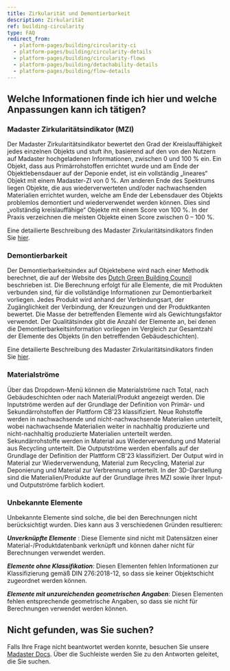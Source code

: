 ```yaml
---
title: Zirkularität und Demontierbarkeit
description: Zirkularität
ref: building-circularity
type: FAQ
redirect_from:
  - platform-pages/building/circularity-ci
  - platform-pages/building/circularity-details
  - platform-pages/building/circularity-flows
  - platform-pages/building/detachability-details
  - platform-pages/building/flow-details
---
```


## Welche Informationen finde ich hier und welche Anpassungen kann ich tätigen?

### Madaster Zirkularitätsindikator (MZI)
Der Madaster Zirkularitätsindikator bewertet den Grad der Kreislauffähigkeit jedes einzelnen Objekts und stuft ihn, basierend auf den von den Nutzern auf Madaster hochgeladenen Informationen, zwischen 0 und 100 % ein. Ein Objekt, dass aus Primärrohstoffen errichtet wurde und am Ende der Objektlebensdauer auf der Deponie endet, ist ein vollständig „lineares“ Objekt mit einem Madaster-ZI von 0 %. Am anderen Ende des Spektrums liegen Objekte, die aus wiederverwerteten und/oder nachwachsenden Materialien errichtet wurden, welche am Ende der Lebensdauer des Objekts problemlos demontiert und wiederverwendet werden können. Dies sind „vollständig kreislauffähige“ Objekte mit einem Score von 100 %. In der Praxis verzeichnen die meisten Objekte einen Score zwischen 0 – 100 %.

Eine detailierte Beschreibung des Madaster Zirkularitätsindikators finden Sie <a href="https://docs-t.madaster.com/de/de/knowledge-base/calculations#madaster-zirkularit%C3%A4tsindikator-mzi" target="_blank">hier</a>.

### Demontierbarkeit
Der Demontierbarkeitsindex auf Objektebene wird nach einer Methodik berechnet, die auf der Website des <a href="https://www.dgbc.nl/publicaties/circular-buildings-een-meetmethodiek-voor-losmaakbaarheid-v11-26">Dutch Green Building Council</a> beschrieben ist.
Die Berechnung erfolgt für alle Elemente, die mit Produkten verbunden sind, für die vollständige Informationen zur Demontierbarkeit vorliegen. Jedes Produkt wird anhand der Verbindungsart, der Zugänglichkeit der Verbindung, der Kreuzungen und der Produktkanten bewertet. Die Masse der betreffenden Elemente wird als Gewichtungsfaktor verwendet.
Der Qualitätsindex gibt die Anzahl der Elemente an, bei denen die Demontierbarkeitsinformation vorliegen im Vergleich zur Gesamtzahl der Elemente des Objekts (in den betreffenden Gebäudeschichten). 

Eine detailierte Beschreibung des Madaster Zirkularitätsindikators finden Sie <a href="https://docs-t.madaster.com/de/de/knowledge-base/calculations#demontierbarkeit-detachability" target="_blank">hier</a>.

### Materialströme
Über das Dropdown-Menü können die Materialströme nach Total, nach Gebäudeschichten oder nach Material/Produkt angezeigt werden. Die Inputströme werden auf der Grundlage der Definition von Primär- und Sekundärrohstoffen der Plattform CB'23 klassifiziert. Neue Rohstoffe werden in nachwachsende und nicht-nachwachsende Materialien unterteilt, wobei nachwachsende Materialien weiter in nachhaltig produzierte und nicht-nachhaltig produzierte Materialien unterteilt werden. Sekundärrohstoffe werden in Material aus Wiederverwendung und Material aus Recycling unterteilt. Die Outputströme werden ebenfalls auf der Grundlage der Definition der Plattform CB'23 klassifiziert. Der Output wird in Material zur Wiederverwendung, Material zum Recycling, Material zur Deponierung und Material zur Verbrennung unterteilt. In der 3D-Darstellung sind die Materialien/Produkte auf der Grundlage ihres MZI sowie ihrer Input- und Outputströme farblich kodiert.

### Unbekannte Elemente
Unbekannte Elemente sind solche, die bei den Berechnungen nicht berücksichtigt wurden. Dies kann aus 3 verschiedenen Gründen resultieren:

__*Unverknüpfte Elemente*__ : Diese Elemente sind nicht mit Datensätzen einer Material-/Produktdatenbank verknüpft und können daher nicht für Berechnungen verwendet werden.

__*Elemente ohne Klassifikation*__: Diesen Elementen fehlen Informationen zur Klassifizierung gemäß DIN 276:2018-12, so dass sie keiner Objektschicht zugeordnet werden können.

__*Elemente mit unzureichenden geometrischen Angaben*__: Diesen Elementen fehlen entsprechende geometrische Angaben, so dass sie nicht für Berechnungen verwendet werden können.

## Nicht gefunden, was Sie suchen?
Falls Ihre Frage nicht beantwortet werden konnte, besuchen Sie unsere <a href="https://docs-t.madaster.com/de/de/" target="_blank">Madaster Docs</a>. Über die Suchleiste werden Sie zu den Antworten geleitet, die Sie suchen.